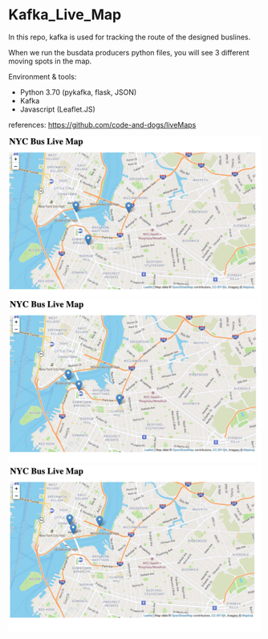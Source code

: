 # Kafka_Live_Map

In this repo, kafka is used for tracking the route of the designed buslines.

When we run the busdata producers python files, you will see 3 different moving spots in the map. 


Environment & tools:

- Python 3.70 (pykafka, flask, JSON)
- Kafka
- Javascript (Leaflet.JS)


references:
https://github.com/code-and-dogs/liveMaps


![Map_1](img/pic_01.png)
![Map_2](img/pic_02.png)
![Map_3](img/pic_03.png)
